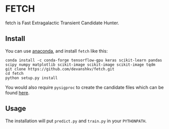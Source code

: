 # FETCH

fetch is Fast Extragalactic Transient Candidate Hunter.

Install
---

You can use [anaconda](https://www.continuum.io/downloads), and install `fetch` like this:

    conda install -c conda-forge tensorflow-gpu keras scikit-learn pandas scipy numpy matplotlib scikit-image scikit-image scikit-image tqdm 
    git clone https://github.com/devanshkv/fetch.git
    cd fetch
    python setup.py install
    
You would also require `pysigproc` to create the candidate files which can be found [here](https://github.com/devanshkv/pysigproc).

Usage
---
The installation will put `predict.py` and `train.py` in your `PYTHONPATH`.
